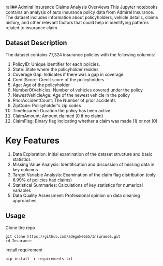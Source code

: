 rail## Admiral Insurance Claims Analysis
Overviews
This Jupyter notebooks contains an analysis of auto insurance policy data from Admiral Insurance. The dataset includes information about policyholders, vehicle details, claims history, and other relevant factors that could help in identifying patterns related to insurance claim.

## Dataset Description
The dataset contains 77,324 insurance policies with the following columns:

1. PolicyID: Unique identifier for each policies.
2. State: State where the policyholder resides 
3. Coverage Gap: Indicates if there was a gap in coverage
4. CreditScore: Credit score of the policyholders
5. Age: Age of the policyholder
6. NumberOfVehicles: Number of vehicles covered under the policy
7. NewestVehicleAge: Age of the newest vehicle in the policy
8. PriorAccidentCount: The Number of prior accidents
9. ZipCode: Policyholder's zip codes
10. TimeInsured: Duration the policy has been active
11. ClaimAmount: Amount claimed (0 if no claim)
12. ClaimFlag: Binary flag indicating whether a claim was made (1) or not (0)

# Key Features
1. Data Exploration: Initial examination of the dataset structure and basic statistics
2. Missing Value Analysis: Identification and discussion of missing data in key columns
3. Target Variable Analysis: Examination of the claim flag distribution (only 6.99% of policies had claims)
4. Statistical Summaries: Calculations of key statistics for numerical variables
5. Data Quality Assessment: Professional opinion on data cleaning approaches

## Usage
Clone the repo
```
git clone https://github.com/adegoke655/Insurance.git
cd Insurance
```
install requirement
```
pip install -r requirements.txt
```
